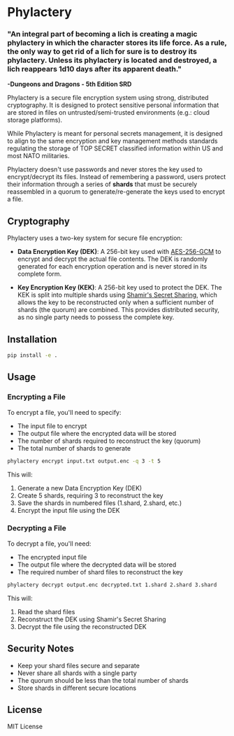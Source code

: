 # Phylactery
### "An integral part of becoming a lich is creating a magic phylactery in which the character stores its life force. As a rule, the only way to get rid of a lich for sure is to destroy its phylactery. Unless its phylactery is located and destroyed, a lich reappears 1d10 days after its apparent death."
**-Dungeons and Dragons - 5th Edition SRD**

Phylactery is a secure file encryption system using strong, distributed cryptography. It is designed to protect sensitive personal information that are stored in files on untrusted/semi-trusted environments (e.g.: cloud storage platforms). 

While Phylactery is meant for personal secrets management, it is designed to align to the same encryption and key management methods standards regulating the storage of TOP SECRET classified information within US and most NATO militaries. 

Phylactery doesn't use passwords and never stores the key used to encrypt/decrypt its files. Instead of remembering a password, users protect their information through a series of **shards** that must be securely reassembled in a quorum to generate/re-generate the keys used to encrypt a file. 


## Cryptography

Phylactery uses a two-key system for secure file encryption:

- **Data Encryption Key (DEK)**: A 256-bit key used with [AES-256-GCM](https://en.wikipedia.org/wiki/Advanced_Encryption_Standard) to encrypt and decrypt the actual file contents. The DEK is randomly generated for each encryption operation and is never stored in its complete form.

- **Key Encryption Key (KEK)**: A 256-bit key used to protect the DEK. The KEK is split into multiple shards using [Shamir's Secret Sharing](https://en.wikipedia.org/wiki/Shamir%27s_Secret_Sharing), which allows the key to be reconstructed only when a sufficient number of shards (the quorum) are combined. This provides distributed security, as no single party needs to possess the complete key.


## Installation

```bash
pip install -e .
```

## Usage

### Encrypting a File

To encrypt a file, you'll need to specify:
- The input file to encrypt
- The output file where the encrypted data will be stored
- The number of shards required to reconstruct the key (quorum)
- The total number of shards to generate

```bash
phylactery encrypt input.txt output.enc -q 3 -t 5
```

This will:
1. Generate a new Data Encryption Key (DEK)
2. Create 5 shards, requiring 3 to reconstruct the key
3. Save the shards in numbered files (1.shard, 2.shard, etc.)
4. Encrypt the input file using the DEK

### Decrypting a File

To decrypt a file, you'll need:
- The encrypted input file
- The output file where the decrypted data will be stored
- The required number of shard files to reconstruct the key

```bash
phylactery decrypt output.enc decrypted.txt 1.shard 2.shard 3.shard
```

This will:
1. Read the shard files
2. Reconstruct the DEK using Shamir's Secret Sharing
3. Decrypt the file using the reconstructed DEK

## Security Notes

- Keep your shard files secure and separate
- Never share all shards with a single party
- The quorum should be less than the total number of shards
- Store shards in different secure locations

## License

MIT License
